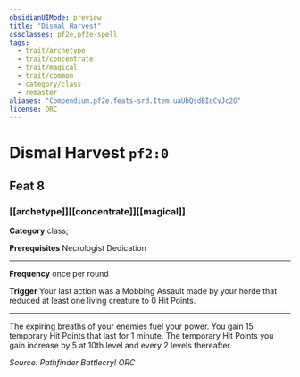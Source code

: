 ```yaml
---
obsidianUIMode: preview
title: "Dismal Harvest"
cssclasses: pf2e,pf2e-spell
tags:
  - trait/archetype
  - trait/concentrate
  - trait/magical
  - trait/common
  - category/class
  - remaster
aliases: "Compendium.pf2e.feats-srd.Item.uaUbQsdBIqCvJc2G"
license: ORC
---
```

# Dismal Harvest `pf2:0`
## Feat 8
### [[archetype]][[concentrate]][[magical]]

**Category** class; 



**Prerequisites** Necrologist Dedication
* * *
**Frequency** once per round

**Trigger** Your last action was a Mobbing Assault made by your horde that reduced at least one living creature to 0 Hit Points.

* * *

The expiring breaths of your enemies fuel your power. You gain 15 temporary Hit Points that last for 1 minute. The temporary Hit Points you gain increase by 5 at 10th level and every 2 levels thereafter.

*Source: Pathfinder Battlecry!*
*ORC*